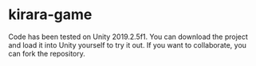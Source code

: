 # kirara-game

Code has been tested on Unity 2019.2.5f1. You can download the project and load it into Unity yourself to try it out. If you want to collaborate, you can fork the repository. 
